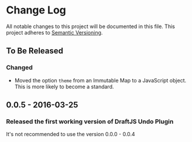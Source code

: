 # Change Log

All notable changes to this project will be documented in this file.
This project adheres to [Semantic Versioning](http://semver.org/).

## To Be Released

### Changed

- Moved the option `theme` from an Immutable Map to a JavaScript object. This is more likely to become a standard.

## 0.0.5 - 2016-03-25
### Released the first working version of DraftJS Undo Plugin

It's not recommended to use the version 0.0.0 - 0.0.4
